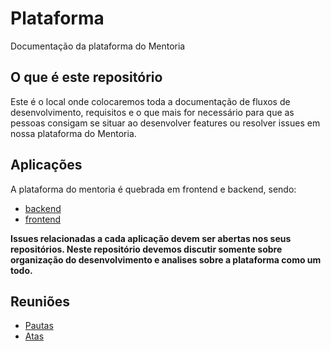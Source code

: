 # Plataforma

Documentação da plataforma do Mentoria

## O que é este repositório

Este é o local onde colocaremos toda a documentação de fluxos de desenvolvimento, requisitos e o que mais for necessário para que as pessoas consigam se situar ao desenvolver features ou resolver issues em nossa plataforma do Mentoria.

## Aplicações

A plataforma do mentoria é quebrada em frontend e backend, sendo:

- [backend](https://github.com/training-center/hades)
- [frontend](https://github.com/training-center/R2D2)

**Issues relacionadas a cada aplicação devem ser abertas nos seus repositórios. Neste repositório devemos discutir somente sobre organização do desenvolvimento e analises sobre a plataforma como um todo.**

## Reuniões

- [Pautas](meetings/agenda)
- [Atas](meetings/minutes)
